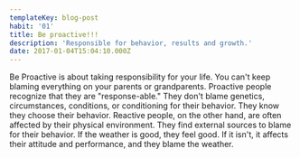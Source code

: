 ```yaml
---
templateKey: blog-post
habit: '01'
title: Be proactive!!!
description: 'Responsible for behavior, results and growth.'
date: 2017-01-04T15:04:10.000Z
---
```

Be Proactive is about taking responsibility for your life. You can't keep blaming everything on your parents or grandparents. Proactive people recognize that they are "response-able." They don't blame genetics, circumstances, conditions, or conditioning for their behavior. They know they choose their behavior. Reactive people, on the other hand, are often affected by their physical environment. They find external sources to blame for their behavior. If the weather is good, they feel good. If it isn't, it affects their attitude and performance, and they blame the weather.




